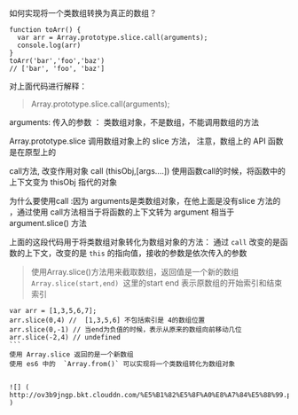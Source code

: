 如何实现将一个类数组转换为真正的数组？
```
function toArr() {
  var arr = Array.prototype.slice.call(arguments);
  console.log(arr)
}
toArr('bar','foo','baz')
// ['bar', 'foo', 'baz']
```

对上面代码进行解释：
> Array.prototype.slice.call(arguments);
>
arguments: 传入的参数 ： 类数组对象，不是数组，不能调用数组的方法

Array.prototype.slice 调用数组对象上的 slice 方法， 注意，数组上的 API 函数是在原型上的

call方法, 改变作用对象 call (thisObj,[args....])  使用函数call的时候，将函数中的上下文变为 thisObj 指代的对象

为什么要使用call :因为 arguments是类数组对象，在他上面是没有slice 方法的 ，通过使用 call方法相当于将函数的上下文转为 argument
相当于 argument.slice() 方法

上面的这段代码用于将类数组对象转化为数组对象的方法：
通过 `call` 改变的是函数的上下文，改变的是 `this` 的指向值，接收的参数是依次传入的参数 
>使用Array.slice()方法用来截取数组，返回值是一个新的数组
>  
`Array.slice(start,end)`  这里的start end 表示原数组的开始索引和结束索引  
```
var arr = [1,3,5,6,7];
arr.slice(0,4) //  [1,3,5,6] 不包括索引是 4的数组位置  
arr.slice(0,-1) // 当end为负值的时候，表示从原来的数组向前移动几位  
arr.slice(-2,4) // undefined
```  
使用 Array.slice 返回的是一个新数组  
使用 es6 中的  `Array.from()` 可以实现将一个类数组转化为数组对象


![] ( http://ov3b9jngp.bkt.clouddn.com/%E5%B1%82%E5%8F%A0%E8%A7%84%E5%88%99.png )
